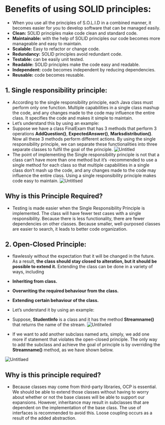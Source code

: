 # Benefits of using SOLID principles:
- When you use all the principles of S.O.L.I.D in a combined manner, it becomes easier for you to develop software that can be managed easily.
- **Clean:** SOLID principles make code clean and standard code.
- **Maintainable:** with the help of SOLID principles our code becomes more manageable and easy to maintain.
- **Scalable:** Easy to refactor or change code.
- **Redundancy:** SOLID principles avoid redundant code.
- **Testable:** can be easily unit tested.
- **Readable:** SOLID principles make the code easy and readable.
- **Independent:** code becomes independent by reducing dependencies.
- **Reusable:** code becomes reusable.
## 1. Single responsibility principle:
- According to the single responsibility principle, each Java class must perform only one function. Multiple capabilities in a single class mashup the code, and any changes made to the code may influence the entire class. It specifies the code and makes it simple to maintain.
- Let’s understand this by using an example:
- Suppose we have a class FinalExam that has 3 methods that perform 3 operations **AddQuestion()**, **ExpectedAnswer()**, **Marksdistribution()**. Now all these 3 methods perform different actions. By using the single responsibility principle, we can separate these functionalities into three separate classes to fulfil the goal of the principle.
  ![Untitled](https://github.com/NourhanSaeed707/SOLID-Principles-Java/assets/64387352/80ca1e49-45f2-4235-bea6-01f954a0ffe3)
- The point of implementing the Single responsibility principle is not that a class can’t have more than one method but it’s -recommended to use a single method for each class so that multiple capabilities in a single class don’t mash up the code, and any changes made to the code may influence the entire class. Using a single responsibility principle makes code easy to maintain.
![Untitlsed](https://github.com/NourhanSaeed707/SOLID-Principles-Java/assets/64387352/566c4f76-4b30-4ab1-8618-3f4bbec29614)

## Why is this Principle Required?
- Testing is made easier when the Single Responsibility Principle is implemented. The class will have fewer test cases with a single responsibility. Because there is less functionality, there are fewer dependencies on other classes. Because smaller, well-purposed classes are easier to search, it leads to better code organization.

## 2. Open-Closed Principle:
- flawlessly without the expectation that it will be changed in the future. As a result, **the class should stay closed to alteration, but it should be possible to extend it.** Extending the class can be done in a variety of ways, including

- **Inheriting from class.**
- **Overwriting the required behaviour from the class.**
- **Extending certain behaviour of the class.**

- Let’s understand it by using an example:
- Suppose, **StudentInfo** is a class and it has the method **Streamname()** that returns the name of the stream.
![Untitwled](https://github.com/NourhanSaeed707/SOLID-Principles-Java/assets/64387352/3cb32053-33b9-452c-9b4e-764f84f640db)
- If we want to add another subclass named arts, simply, we add one more if statement that violates the open-closed principle. The only way to add the subclass and achieve the goal of principle is by overriding the **Streamname()** method, as we have shown below.

![Untitlaed](https://github.com/NourhanSaeed707/SOLID-Principles-Java/assets/64387352/d9a96856-71c7-43d2-94f7-340e67753ed0)

## Why is this principle required?
- Because classes may come from third-party libraries, OCP is essential. We should be able to extend those classes without having to worry about whether or not the base classes will be able to support our expansions. However, inheritance may result in subclasses that are dependent on the implementation of the base class. The use of interfaces is recommended to avoid this. Loose coupling occurs as a result of the added abstraction.




